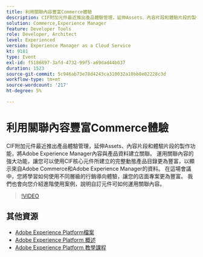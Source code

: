 ```yaml
---
title: 利用關聯內容豐富Commerce體驗
description: CIF附加元件最近推出產品體驗管理，延伸Assets、內容片段和體驗片段的製作功能，將Adobe Experience Manager內容與產品資料建立關聯。 運用關聯內容的強大功能，讓您可以使用CIF核心元件所建立的完整動態產品目錄更為豐富，以顯示來自Adobe Commerce和Adobe Experience Manager的資料。 在這場會議中，您將學習如何使用不同層級的行銷導向體驗，讓您的店面專案更為豐富。 我們也會向您介紹進階使用案例，說明自訂元件可如何運用關聯內容。
solution: Commerce,Experience Manager
feature: Developer Tools
role: Developer, Architect
level: Experienced
version: Experience Manager as a Cloud Service
kt: 9181
type: Event
exl-id: f5186897-3afd-4732-99f5-a69dad44b037
duration: 1523
source-git-commit: 5c946ab73e78d4243ca310032a10bb8e82228c3d
workflow-type: tm+mt
source-wordcount: '217'
ht-degree: 5%

---
```


# 利用關聯內容豐富Commerce體驗

CIF附加元件最近推出產品體驗管理，延伸Assets、內容片段和體驗片段的製作功能，將Adobe Experience Manager內容與產品資料建立關聯。 運用關聯內容的強大功能，讓您可以使用CIF核心元件所建立的完整動態產品目錄更為豐富，以顯示來自Adobe Commerce和Adobe Experience Manager的資料。 在這場會議中，您將學習如何使用不同層級的行銷導向體驗，讓您的店面專案更為豐富。 我們也會向您介紹進階使用案例，說明自訂元件可如何運用關聯內容。

>[!VIDEO](https://video.tv.adobe.com/v/337772/?quality=12&learn=on&hidetitle=true)

## 其他資源

- [Adobe Experience Platform檔案](https://experienceleague.adobe.com/docs/experience-platform.html?lang=zh-Hant)
- [Adobe Experience Platform 概述](https://experienceleague.adobe.com/docs/experience-platform/landing/home.html?lang=zh-Hant)
- [Adobe Experience Platform 教學課程](https://experienceleague.adobe.com/docs/platform-learn/tutorials/overview.html?lang=zh-Hant)
